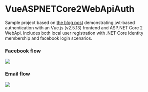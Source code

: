 # VueASPNETCore2WebApiAuth
Sample project based on <a href="https://fullstackmark.com/post/16/user-authentication-with-vuejs-aspnet-core-2-and-facebook-login">the blog post</a> demonstrating jwt-based authentication with an Vue.js (v2.5.13) frontend and ASP.NET Core 2 WebApi. Includes both local user registration with .NET Core Identity membership and facebook login scenarios.

### Facebook flow
<img src="https://fullstackmark.com/img/posts/16/vue-spa-aspnet-core-web-api-authentication-with-facebook-login-flow.gif" />

### Email flow
<img src="https://fullstackmark.com/img/posts/16/vue-spa-aspnet-core-web-api-authentication-with-email-signup-flow.gif" />
